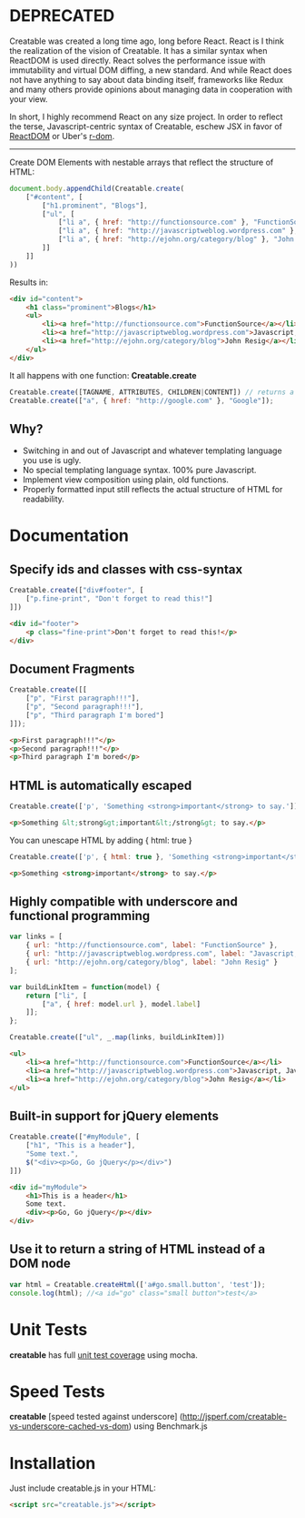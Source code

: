 # DEPRECATED

Creatable was created a long time ago, long before React. React is I think the realization of the vision of Creatable. It has a similar syntax when ReactDOM is used directly. React solves the performance issue with immutability and virtual DOM diffing, a new standard. And while React does not have anything to say about data binding itself, frameworks like Redux and many others provide opinions about managing data in cooperation with your view. 

In short, I highly recommend React on any size project. In order to reflect the terse, Javascript-centric syntax of Creatable, eschew JSX in favor of [ReactDOM](https://facebook.github.io/react/docs/react-without-jsx.html) or Uber's [r-dom](https://github.com/uber/r-dom). 

---

Create DOM Elements with nestable arrays that reflect the structure of HTML:

```javascript
document.body.appendChild(Creatable.create(
	["#content", [
		["h1.prominent", "Blogs"],
		["ul", [
			["li a", { href: "http://functionsource.com" }, "FunctionSource"],
			["li a", { href: "http://javascriptweblog.wordpress.com" }, "Javascript, Javascript"],
			["li a", { href: "http://ejohn.org/category/blog" }, "John Resig"]
		]]
	]]
))
```

Results in:

```html
<div id="content">
	<h1 class="prominent">Blogs</h1>
	<ul>
		<li><a href="http://functionsource.com">FunctionSource</a></li>
		<li><a href="http://javascriptweblog.wordpress.com">Javascript, Javascript</a></li>
		<li><a href="http://ejohn.org/category/blog">John Resig</a></li>
	</ul>
</div>
```

It all happens with one function: **Creatable.create**

```javascript
Creatable.create([TAGNAME, ATTRIBUTES, CHILDREN|CONTENT]) // returns a native DOM element
Creatable.create(["a", { href: "http://google.com" }, "Google"]);
```

Why?
-----------
* Switching in and out of Javascript and whatever templating language you use is ugly.
* No special templating language syntax. 100% pure Javascript.
* Implement view composition using plain, old functions.
* Properly formatted input still reflects the actual structure of HTML for readability.

Documentation
===========

Specify ids and classes with css-syntax
-----------

```javascript
Creatable.create(["div#footer", [
	["p.fine-print", "Don't forget to read this!"]
]])
```

```html
<div id="footer">
	<p class="fine-print">Don't forget to read this!</p>
</div>
```

Document Fragments
-----------

```javascript
Creatable.create([[
	["p", "First paragraph!!!"],
	["p", "Second paragraph!!!"],
	["p", "Third paragraph I'm bored"]
]]);
```

```html
<p>First paragraph!!!"</p>
<p>Second paragraph!!!"</p>
<p>Third paragraph I'm bored</p>
```

HTML is automatically escaped
-----------

```javascript
Creatable.create(['p', 'Something <strong>important</strong> to say.'])
```

```html
<p>Something &lt;strong&gt;important&lt;/strong&gt; to say.</p>
```

You can unescape HTML by adding { html: true }

```javascript
Creatable.create(['p', { html: true }, 'Something <strong>important</strong> to say.'])
```

```html
<p>Something <strong>important</strong> to say.</p>
```

Highly compatible with underscore and functional programming
-----------

```javascript
var links = [
	{ url: "http://functionsource.com", label: "FunctionSource" },
	{ url: "http://javascriptweblog.wordpress.com", label: "Javascript, Javascript" },
	{ url: "http://ejohn.org/category/blog", label: "John Resig" }
];

var buildLinkItem = function(model) {
	return ["li", [
		["a", { href: model.url }, model.label]
	]];
};

Creatable.create(["ul", _.map(links, buildLinkItem)])
```

```html
<ul>
	<li><a href="http://functionsource.com">FunctionSource</a></li>
	<li><a href="http://javascriptweblog.wordpress.com">Javascript, Javascript</a></li>
	<li><a href="http://ejohn.org/category/blog">John Resig</a></li>
</ul>
```

Built-in support for jQuery elements
-----------
```javascript
Creatable.create(["#myModule", [
	["h1", "This is a header"],
	"Some text.",
	$("<div><p>Go, Go jQuery</p></div>")
]])
```

```html
<div id="myModule">
	<h1>This is a header</h1>
	Some text.
	<div><p>Go, Go jQuery</p></div>
</div>
```

Use it to return a string of HTML instead of a DOM node
-----------
```javascript
var html = Creatable.createHtml(['a#go.small.button', 'test']);
console.log(html); //<a id="go" class="small button">test</a>
```


Unit Tests
===========

**creatable** has full [unit test coverage](https://github.com/RaineOrShine/creatable/tree/master/test) using mocha.

Speed Tests
===========
**creatable** [speed tested against underscore] (http://jsperf.com/creatable-vs-underscore-cached-vs-dom) using Benchmark.js

Installation
===========

Just include creatable.js in your HTML:

```html
<script src="creatable.js"></script>
```


